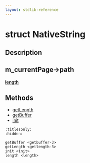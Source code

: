 ```yaml
---
layout: stdlib-reference
---
```


# struct NativeString

## Description



## m_currentPage->path

####  <a id="decl-length"></a>[length](length)

## Methods

* [getLength](getlength-3)
* [getBuffer](getbuffer-3)
* [init](init)


```{toctree}
:titlesonly:
:hidden:

getBuffer <getbuffer-3>
getLength <getlength-3>
init <init>
length <length>
```
